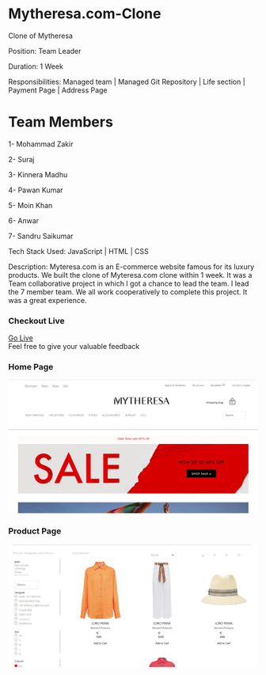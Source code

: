# Mytheresa.com-Clone
Clone of Mytheresa

Position: Team Leader

Duration: 1 Week

Responsibilities: Managed team | Managed Git Repository | Life section | Payment Page | Address Page

# Team Members
1- Mohammad Zakir

2- Suraj

3- Kinnera Madhu

4- Pawan Kumar

5- Moin Khan

6- Anwar

7- Sandru Saikumar

Tech Stack Used: JavaScript | HTML | CSS 

Description: Myteresa.com is an E-commerce website famous for its luxury products. We built the clone of Myteresa.com clone within 1 week. It was a Team collaborative project in which I got a chance to lead the team. I lead the 7 member team. We all work cooperatively to complete this project. It was a great experience.


### Checkout Live
<a href="https://sunny-bubblegum-120988.netlify.app/" > Go Live</a> 
<br/>
Feel free to give your valuable feedback

### Home Page
![](https://github.com/Mozakir178/Mytheresa.com-Clone/blob/main/mytherasa.jpg)
### Product Page
![](https://github.com/Mozakir178/Mytheresa.com-Clone/blob/main/mytherasa2.jpg)
